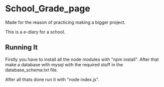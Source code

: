 # School_Grade_page
<p> Made for the reason of practicing making a bigger project.</p>

<p> This is a e-diary for a school.</p>

<h2> Running It</h2>
<p> Firstly you have to install all the node modules with "npm install". After that make a database with mysql with the required stuff in the database_schema.txt file.</p>
<p> After all thats done run it with "node index.js". </p>
